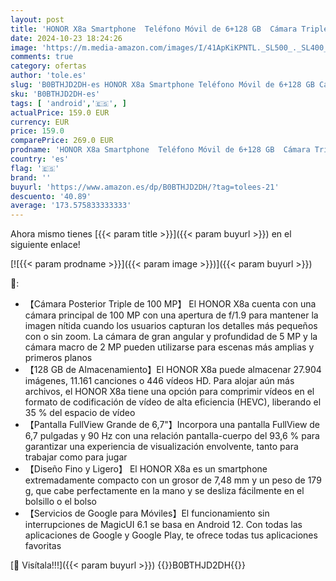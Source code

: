 ```yaml
---
layout: post
title: 'HONOR X8a Smartphone  Teléfono Móvil de 6+128 GB  Cámara Triple de 100 MP  Pantalla HD+ FullView de 6 7" y 90 Hz  Procesador Helio G88 de 8 Núcleos  Bateria de 4500mAh  Android 12  Dual SIM  Negro'
date: 2024-10-23 18:24:26
image: 'https://m.media-amazon.com/images/I/41ApKiKPNTL._SL500_._SL400_.jpg'
comments: true
category: ofertas
author: 'tole.es'
slug: 'B0BTHJD2DH-es HONOR X8a Smartphone Teléfono Móvil de 6+128 GB Cámara...'
sku: 'B0BTHJD2DH-es'
tags: [ 'android','🇪🇸', ]
actualPrice: 159.0 EUR
currency: EUR
price: 159.0
comparePrice: 269.0 EUR
prodname: 'HONOR X8a Smartphone  Teléfono Móvil de 6+128 GB  Cámara Triple de 100 MP  Pantalla HD+ FullView de 6 7" y 90 Hz  Procesador Helio G88 de 8 Núcleos  Bateria de 4500mAh  Android 12  Dual SIM  Negro'
country: 'es'
flag: '🇪🇸'
brand: ''
buyurl: 'https://www.amazon.es/dp/B0BTHJD2DH/?tag=tolees-21'
descuento: '40.89'
average: '173.575833333333'
---
```


Ahora mismo tienes [{{< param title >}}]({{< param buyurl >}}) en el siguiente enlace!

[![{{< param prodname >}}]({{< param image >}})]({{< param buyurl >}})

🔎:

- 【Cámara Posterior Triple de 100 MP】 El HONOR X8a cuenta con una cámara principal de 100 MP con una apertura de f/1.9 para mantener la imagen nítida cuando los usuarios capturan los detalles más pequeños con o sin zoom. La cámara de gran angular y profundidad de 5 MP y la cámara macro de 2 MP pueden utilizarse para escenas más amplias y primeros planos
- 【128 GB de Almacenamiento】El HONOR X8a puede almacenar 27.904 imágenes, 11.161 canciones o 446 vídeos HD. Para alojar aún más archivos, el HONOR X8a tiene una opción para comprimir vídeos en el formato de codificación de vídeo de alta eficiencia (HEVC), liberando el 35 % del espacio de vídeo
- 【Pantalla FullView Grande de 6,7"】Incorpora una pantalla FullView de 6,7 pulgadas y 90 Hz con una relación pantalla-cuerpo del 93,6 % para garantizar una experiencia de visualización envolvente, tanto para trabajar como para jugar
- 【Diseño Fino y Ligero】 El HONOR X8a es un smartphone extremadamente compacto con un grosor de 7,48 mm y un peso de 179 g, que cabe perfectamente en la mano y se desliza fácilmente en el bolsillo o el bolso
- 【Servicios de Google para Móviles】El funcionamiento sin interrupciones de MagicUI 6.1 se basa en Android 12. Con todas las aplicaciones de Google y Google Play, te ofrece todas tus aplicaciones favoritas

[🛒 Visítala!!!]({{< param buyurl >}})
{{<world>}}B0BTHJD2DH{{</world>}}
